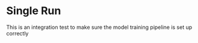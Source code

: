# Single Run

This is an integration test to make sure the model training pipeline is set up correctly
